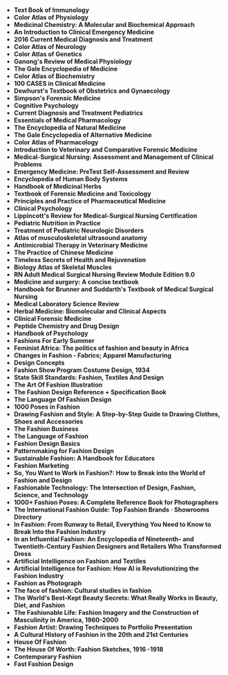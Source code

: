 
<ul>


<li><b><a target="_blank" href="https://github.com/manjunath5496/Fashion-Books/blob/master/fah(2).pdf" style="text-decoration:none;">Text Book of Immunology</a></b></li>

<li><b><a target="_blank" href="https://github.com/manjunath5496/Fashion-Books/blob/master/fah(3).pdf" style="text-decoration:none;">Color Atlas of Physiology</a></b></li>

<li><b><a target="_blank" href="https://github.com/manjunath5496/Fashion-Books/blob/master/fah(4).pdf" style="text-decoration:none;">Medicinal Chemistry: A Molecular and Biochemical Approach</a></b></li>

<li><b><a target="_blank" href="https://github.com/manjunath5496/Fashion-Books/blob/master/fah(5).pdf" style="text-decoration:none;">An Introduction to Clinical Emergency Medicine </a></b></li>

<li><b><a target="_blank" href="https://github.com/manjunath5496/Fashion-Books/blob/master/fah(6).pdf" style="text-decoration:none;">2016 Current Medical Diagnosis and Treatment</a></b></li>

<li><b><a target="_blank" href="https://github.com/manjunath5496/Fashion-Books/blob/master/fah(7).pdf" style="text-decoration:none;">Color Atlas of Neurology </a></b></li>

<li><b><a target="_blank" href="https://github.com/manjunath5496/Fashion-Books/blob/master/fah(8).pdf" style="text-decoration:none;">Color Atlas of Genetics  </a></b></li>

<li><b><a target="_blank" href="https://github.com/manjunath5496/Fashion-Books/blob/master/fah(9).pdf" style="text-decoration:none;"> Ganong's Review of Medical Physiology</a></b></li>

<li><b><a target="_blank" href="https://github.com/manjunath5496/Fashion-Books/blob/master/fah(10).pdf" style="text-decoration:none;">The Gale Encyclopedia of Medicine</a></b></li>


<li><b><a target="_blank" href="https://github.com/manjunath5496/Fashion-Books/blob/master/fah(11).pdf" style="text-decoration:none;">Color Atlas of Biochemistry</a></b></li>


<li><b><a target="_blank" href="https://github.com/manjunath5496/Fashion-Books/blob/master/fah(12).pdf" style="text-decoration:none;">100 CASES in Clinical Medicine</a></b></li>

<li><b><a target="_blank" href="https://github.com/manjunath5496/Fashion-Books/blob/master/fah(13).pdf" style="text-decoration:none;">Dewhurst's Textbook of Obstetrics and Gynaecology </a></b></li>

<li><b><a target="_blank" href="https://github.com/manjunath5496/Fashion-Books/blob/master/fah(14).pdf" style="text-decoration:none;">Simpson's Forensic Medicine </a></b></li>

<li><b><a target="_blank" href="https://github.com/manjunath5496/Fashion-Books/blob/master/fah(15).pdf" style="text-decoration:none;">Cognitive Psychology   </a></b></li>

<li><b><a target="_blank" href="https://github.com/manjunath5496/Fashion-Books/blob/master/fah(16).pdf" style="text-decoration:none;">Current Diagnosis and Treatment Pediatrics  </a></b></li>


<li><b><a target="_blank" href="https://github.com/manjunath5496/Fashion-Books/blob/master/fah(17).pdf" style="text-decoration:none;"> Essentials of Medical Pharmacology  </a></b></li>

<li><b><a target="_blank" href="https://github.com/manjunath5496/Fashion-Books/blob/master/fah(18).pdf" style="text-decoration:none;">The Encyclopedia of Natural Medicine </a></b></li>

<li><b><a target="_blank" href="https://github.com/manjunath5496/Fashion-Books/blob/master/fah(20).pdf" style="text-decoration:none;">The Gale Encyclopedia of Alternative Medicine</a></b></li>

<li><b><a target="_blank" href="https://github.com/manjunath5496/Fashion-Books/blob/master/fah(21).pdf" style="text-decoration:none;">Color Atlas of Pharmacology  </a></b></li>

<li><b><a target="_blank" href="https://github.com/manjunath5496/Fashion-Books/blob/master/fah(22).pdf" style="text-decoration:none;">Introduction to Veterinary and Comparative Forensic Medicine</a></b></li>

<li><b><a target="_blank" href="https://github.com/manjunath5496/Fashion-Books/blob/master/fah(23).pdf" style="text-decoration:none;">Medical-Surgical Nursing: Assessment and Management of Clinical Problems </a></b></li>

<li><b><a target="_blank" href="https://github.com/manjunath5496/Fashion-Books/blob/master/fah(24).pdf" style="text-decoration:none;">Emergency Medicine: PreTest Self-Assessment and Review </a></b></li>

<li><b><a target="_blank" href="https://github.com/manjunath5496/Fashion-Books/blob/master/fah(25).pdf" style="text-decoration:none;">Encyclopedia of Human Body Systems </a></b></li>

<li><b><a target="_blank" href="https://github.com/manjunath5496/Fashion-Books/blob/master/fah(26).pdf" style="text-decoration:none;">Handbook of Medicinal Herbs</a></b></li>

<li><b><a target="_blank" href="https://github.com/manjunath5496/Fashion-Books/blob/master/fah(27).pdf" style="text-decoration:none;">Textbook of Forensic Medicine and Toxicology</a></b></li>

<li><b><a target="_blank" href="https://github.com/manjunath5496/Fashion-Books/blob/master/fah(28).pdf" style="text-decoration:none;">Principles and Practice of Pharmaceutical Medicine</a></b></li>

<li><b><a target="_blank" href="https://github.com/manjunath5496/Fashion-Books/blob/master/fah(29).pdf" style="text-decoration:none;">Clinical Psychology</a></b></li>

<li><b><a target="_blank" href="https://github.com/manjunath5496/Fashion-Books/blob/master/fah(30).pdf" style="text-decoration:none;">Lippincott's Review for Medical-Surgical Nursing Certification</a></b></li>

<li><b><a target="_blank" href="https://github.com/manjunath5496/Fashion-Books/blob/master/fah(31).pdf" style="text-decoration:none;">Pediatric Nutrition in Practice  </a></b></li>


<li><b><a target="_blank" href="https://github.com/manjunath5496/Fashion-Books/blob/master/fah(32).pdf" style="text-decoration:none;"> Treatment of Pediatric Neurologic Disorders</a></b></li>

<li><b><a target="_blank" href="https://github.com/manjunath5496/Fashion-Books/blob/master/fah(33).pdf" style="text-decoration:none;">Atlas of musculoskeletal ultrasound anatomy</a></b></li>

<li><b><a target="_blank" href="https://github.com/manjunath5496/Fashion-Books/blob/master/fah(34).pdf" style="text-decoration:none;">Antimicrobial Therapy in Veterinary Medicine</a></b></li>

<li><b><a target="_blank" href="https://github.com/manjunath5496/Fashion-Books/blob/master/fah(35).pdf" style="text-decoration:none;">The Practice of Chinese Medicine</a></b></li>

<li><b><a target="_blank" href="https://github.com/manjunath5496/Fashion-Books/blob/master/fah(36).pdf" style="text-decoration:none;">Timeless Secrets of Health and Rejuvenation</a></b></li>

<li><b><a target="_blank" href="https://github.com/manjunath5496/Fashion-Books/blob/master/fah(37).pdf" style="text-decoration:none;">Biology Atlas of Skeletal Muscles</a></b></li>

<li><b><a target="_blank" href="https://github.com/manjunath5496/Fashion-Books/blob/master/fah(38).pdf" style="text-decoration:none;">  RN Adult Medical Surgical Nursing Review Module Edition 9.0</a></b></li>

<li><b><a target="_blank" href="https://github.com/manjunath5496/Fashion-Books/blob/master/fah(39).pdf" style="text-decoration:none;">Medicine and surgery: A concise textbook  </a></b></li>

<li><b><a target="_blank" href="https://github.com/manjunath5496/Fashion-Books/blob/master/fah(40).pdf" style="text-decoration:none;">Handbook for Brunner and Suddarth's Textbook of Medical Surgical Nursing </a></b></li>

<li><b><a target="_blank" href="https://github.com/manjunath5496/Fashion-Books/blob/master/fah(41).pdf" style="text-decoration:none;">Medical Laboratory Science Review </a></b></li>

<li><b><a target="_blank" href="https://github.com/manjunath5496/Fashion-Books/blob/master/fah(42).pdf" style="text-decoration:none;">Herbal Medicine: Biomolecular and Clinical Aspects</a></b></li>

<li><b><a target="_blank" href="https://github.com/manjunath5496/Fashion-Books/blob/master/fah(43).pdf" style="text-decoration:none;">Clinical Forensic Medicine</a></b></li>

<li><b><a target="_blank" href="https://github.com/manjunath5496/Fashion-Books/blob/master/fah(44).pdf" style="text-decoration:none;">Peptide Chemistry and Drug Design </a></b></li>

<li><b><a target="_blank" href="https://github.com/manjunath5496/Fashion-Books/blob/master/fah(45).pdf" style="text-decoration:none;">Handbook of Psychology</a></b></li>

<li><b><a target="_blank" href="https://github.com/manjunath5496/Fashion-Books/blob/master/fah(46).pdf" style="text-decoration:none;">Fashions For Early Summer  </a></b></li>

<li><b><a target="_blank" href="https://github.com/manjunath5496/Fashion-Books/blob/master/fah(48).pdf" style="text-decoration:none;">Feminist Africa: The politics of fashion and beauty in Africa  </a></b></li>


<li><b><a target="_blank" href="https://github.com/manjunath5496/Fashion-Books/blob/master/fah(50).pdf" style="text-decoration:none;">Changes in Fashion - Fabrics; Apparel Manufacturing</a></b></li>

<li><b><a target="_blank" href="https://github.com/manjunath5496/Fashion-Books/blob/master/fah(51).pdf" style="text-decoration:none;">Design Concepts</a></b></li>

<li><b><a target="_blank" href="https://github.com/manjunath5496/Fashion-Books/blob/master/fah(53).pdf" style="text-decoration:none;">Fashion Show Program Costume Design, 1934</a></b></li>

<li><b><a target="_blank" href="https://github.com/manjunath5496/Fashion-Books/blob/master/fah(54).pdf" style="text-decoration:none;">State Skill Standards: Fashion, Textiles And Design </a></b></li>

<li><b><a target="_blank" href="https://github.com/manjunath5496/Fashion-Books/blob/master/fah(55).pdf" style="text-decoration:none;">The Art Of Fashion Illustration </a></b></li>

<li><b><a target="_blank" href="https://github.com/manjunath5496/Fashion-Books/blob/master/fah(56).pdf" style="text-decoration:none;">The Fashion Design Reference + Specification Book </a></b></li>


<li><b><a target="_blank" href="https://github.com/manjunath5496/Fashion-Books/blob/master/fah(57).pdf" style="text-decoration:none;">The Language Of Fashion Design</a></b></li>

<li><b><a target="_blank" href="https://github.com/manjunath5496/Fashion-Books/blob/master/fah(58).pdf" style="text-decoration:none;">1000 Poses in Fashion </a></b></li>

<li><b><a target="_blank" href="https://github.com/manjunath5496/Fashion-Books/blob/master/fah(59).pdf" style="text-decoration:none;">Drawing Fashion and Style: A Step-by-Step Guide to Drawing Clothes, Shoes and Accessories</a></b></li>

<li><b><a target="_blank" href="https://github.com/manjunath5496/Fashion-Books/blob/master/fah(60).pdf" style="text-decoration:none;">The Fashion Business </a></b></li>

<li><b><a target="_blank" href="https://github.com/manjunath5496/Fashion-Books/blob/master/fah(61).pdf" style="text-decoration:none;">The Language of Fashion </a></b></li>

<li><b><a target="_blank" href="https://github.com/manjunath5496/Fashion-Books/blob/master/fah(11).pdf" style="text-decoration:none;">Fashion Design Basics</a></b></li>

<li><b><a target="_blank" href="https://github.com/manjunath5496/Fashion-Books/blob/master/fah(37).rar" style="text-decoration:none;">Patternmaking for Fashion Design </a></b></li>

<li><b><a target="_blank" href="https://github.com/manjunath5496/Fashion-Books/blob/master/fah(41).pdf" style="text-decoration:none;">Sustainable Fashion: A Handbook for Educators</a></b></li>

<li><b><a target="_blank" href="https://github.com/manjunath5496/Fashion-Books/blob/master/fah(47).pdf" style="text-decoration:none;">Fashion Marketing</a></b></li>

<li><b><a target="_blank" href="https://github.com/manjunath5496/Fashion-Books/blob/master/fah(52).pdf" style="text-decoration:none;">So, You Want to Work in Fashion?: How to Break into the World of Fashion and Design </a></b></li>

<li><b><a target="_blank" href="https://github.com/manjunath5496/Fashion-Books/blob/master/fah(62).pdf" style="text-decoration:none;">Fashionable Technology: The Intersection of Design, Fashion, Science, and Technology</a></b></li>

<li><b><a target="_blank" href="https://github.com/manjunath5496/Fashion-Books/blob/master/fah(63).pdf" style="text-decoration:none;">1000+ Fashion Poses: A Complete Reference Book for Photographers</a></b></li>

<li><b><a target="_blank" href="https://github.com/manjunath5496/Fashion-Books/blob/master/fah(64).pdf" style="text-decoration:none;">The International Fashion Guide: Top Fashion Brands &middot; Showrooms Directory </a></b></li>

<li><b><a target="_blank" href="https://github.com/manjunath5496/Fashion-Books/blob/master/fah(65).pdf" style="text-decoration:none;">In Fashion: From Runway to Retail, Everything You Need to Know to Break Into the Fashion Industry </a></b></li>

<li><b><a target="_blank" href="https://github.com/manjunath5496/Fashion-Books/blob/master/fah(66).pdf" style="text-decoration:none;">In an Influential Fashion: An Encyclopedia of Nineteenth- and Twentieth-Century Fashion Designers and Retailers Who Transformed Dress</a></b></li>

<li><b><a target="_blank" href="https://github.com/manjunath5496/Fashion-Books/blob/master/fah(67).pdf" style="text-decoration:none;">Artificial Intelligence on Fashion and Textiles</a></b></li>

<li><b><a target="_blank" href="https://github.com/manjunath5496/Fashion-Books/blob/master/fah(68).pdf" style="text-decoration:none;">Artificial Intelligence for Fashion: How AI is Revolutionizing the Fashion Industry </a></b></li>


<li><b><a target="_blank" href="https://github.com/manjunath5496/Fashion-Books/blob/master/fah(69).pdf" style="text-decoration:none;">Fashion as Photograph</a></b></li>

<li><b><a target="_blank" href="https://github.com/manjunath5496/Fashion-Books/blob/master/fah(70).pdf" style="text-decoration:none;">The face of fashion: Cultural studies in fashion</a></b></li>

<li><b><a target="_blank" href="https://github.com/manjunath5496/Fashion-Books/blob/master/fah(71).pdf" style="text-decoration:none;">The World's Best-Kept Beauty Secrets: What Really Works in Beauty, Diet, and Fashion </a></b></li>


<li><b><a target="_blank" href="https://github.com/manjunath5496/Fashion-Books/blob/master/fah(72).pdf" style="text-decoration:none;">The Fashionable Life: Fashion Imagery and the Construction of Masculinity in America, 1960-2000</a></b></li>

<li><b><a target="_blank" href="https://github.com/manjunath5496/Fashion-Books/blob/master/fah(73).rar" style="text-decoration:none;">Fashion Artist: Drawing Techniques to Portfolio Presentation</a></b></li>

<li><b><a target="_blank" href="https://github.com/manjunath5496/Fashion-Books/blob/master/fah(49).pdf" style="text-decoration:none;">A Cultural History of Fashion in the 20th and 21st Centuries</a></b></li>

<li><b><a target="_blank" href="https://github.com/manjunath5496/Fashion-Books/blob/master/fah(74).pdf" style="text-decoration:none;">House Of Fashion</a></b></li>

<li><b><a target="_blank" href="https://github.com/manjunath5496/Fashion-Books/blob/master/fah(75).rar" style="text-decoration:none;">The House Of Worth: Fashion Sketches, 1916 -1918 </a></b></li>


<li><b><a target="_blank" href="https://github.com/manjunath5496/Fashion-Books/blob/master/fah(76).pdf" style="text-decoration:none;">Contemporary Fashion</a></b></li>

<li><b><a target="_blank" href="https://github.com/manjunath5496/Fashion-Books/blob/master/fah(77).pdf" style="text-decoration:none;">Fast Fashion Design</a></b></li>



</ul>

